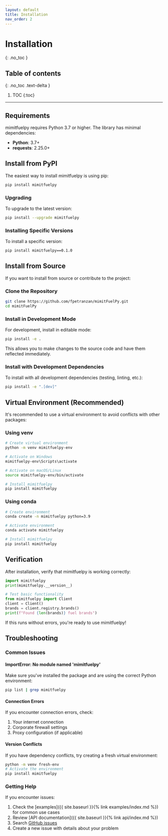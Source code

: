 ```yaml
---
layout: default
title: Installation
nav_order: 2
---
```


# Installation
{: .no_toc }

## Table of contents
{: .no_toc .text-delta }

1. TOC
{:toc}

---

## Requirements

mimitfuelpy requires Python 3.7 or higher. The library has minimal dependencies:

- **Python**: 3.7+
- **requests**: 2.25.0+

## Install from PyPI

The easiest way to install mimitfuelpy is using pip:

```bash
pip install mimitfuelpy
```

### Upgrading

To upgrade to the latest version:

```bash
pip install --upgrade mimitfuelpy
```

### Installing Specific Versions

To install a specific version:

```bash
pip install mimitfuelpy==0.1.0
```

## Install from Source

If you want to install from source or contribute to the project:

### Clone the Repository

```bash
git clone https://github.com/fpetranzan/mimitFuelPy.git
cd mimitFuelPy
```

### Install in Development Mode

For development, install in editable mode:

```bash
pip install -e .
```

This allows you to make changes to the source code and have them reflected immediately.

### Install with Development Dependencies

To install with all development dependencies (testing, linting, etc.):

```bash
pip install -e ".[dev]"
```

## Virtual Environment (Recommended)

It's recommended to use a virtual environment to avoid conflicts with other packages:

### Using venv

```bash
# Create virtual environment
python -m venv mimitfuelpy-env

# Activate on Windows
mimitfuelpy-env\Scripts\activate

# Activate on macOS/Linux
source mimitfuelpy-env/bin/activate

# Install mimitfuelpy
pip install mimitfuelpy
```

### Using conda

```bash
# Create environment
conda create -n mimitfuelpy python=3.9

# Activate environment
conda activate mimitfuelpy

# Install mimitfuelpy
pip install mimitfuelpy
```

## Verification

After installation, verify that mimitfuelpy is working correctly:

```python
import mimitfuelpy
print(mimitfuelpy.__version__)

# Test basic functionality
from mimitfuelpy import Client
client = Client()
brands = client.registry.brands()
print(f"Found {len(brands)} fuel brands")
```

If this runs without errors, you're ready to use mimitfuelpy!

## Troubleshooting

### Common Issues

#### ImportError: No module named 'mimitfuelpy'

Make sure you've installed the package and are using the correct Python environment:

```bash
pip list | grep mimitfuelpy
```

#### Connection Errors

If you encounter connection errors, check:

1. Your internet connection
2. Corporate firewall settings
3. Proxy configuration (if applicable)

#### Version Conflicts

If you have dependency conflicts, try creating a fresh virtual environment:

```bash
python -m venv fresh-env
# Activate the environment
pip install mimitfuelpy
```

### Getting Help

If you encounter issues:

1. Check the [examples]({{ site.baseurl }}{% link examples/index.md %}) for common use cases
2. Review [API documentation]({{ site.baseurl }}{% link api/index.md %})
3. Search [GitHub issues](https://github.com/fpetranzan/mimitFuelPy/issues)
4. Create a new issue with details about your problem